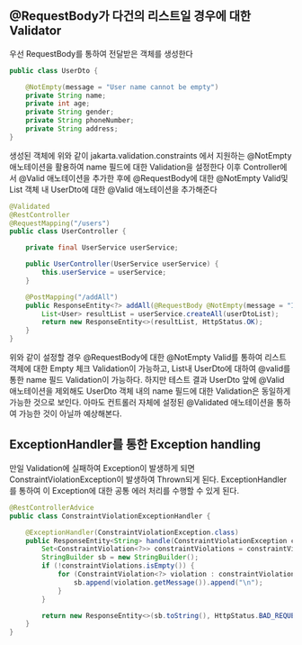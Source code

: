 ## @RequestBody가 다건의 리스트일 경우에 대한 Validator
우선 RequestBody를 통하여 전달받은 객체를 생성한다

```java
public class UserDto {

    @NotEmpty(message = "User name cannot be empty")
    private String name;
    private int age;
    private String gender;
    private String phoneNumber;
    private String address;
}
```

생성된 객체에 위와 같이 jakarta.validation.constraints 에서 지원하는 @NotEmpty 애노테이션을 활용하여 name 필드에 대한 Validation을 설정한다
이후 Controller에서 @Valid 애노테이션을 추가한 후에 @RequestBody에 대한 @NotEmpty Valid및 List 객체 내 UserDto에 대한 @Valid 애노테이션을 추가해준다

```java
@Validated
@RestController
@RequestMapping("/users")
public class UserController {

    private final UserService userService;

    public UserController(UserService userService) {
        this.userService = userService;
    }

    @PostMapping("/addAll")
    public ResponseEntity<?> addAll(@RequestBody @NotEmpty(message = "Input user cannot be empty.")List<@Valid UserDto> userDtoList) {
        List<User> resultList = userService.createAll(userDtoList);
        return new ResponseEntity<>(resultList, HttpStatus.OK);
    }
}
```
위와 같이 설정할 경우 @RequestBody에 대한 @NotEmpty Valid를 통하여 리스트 객체에 대한 Empty 체크 Validation이 가능하고, List내 UserDto에 대하여 @valid를 통한 name 필드 Validation이 가능하다. 하지만 테스트 결과 UserDto 앞에 @Valid 애노테이션을 제외해도 UserDto 객체 내의 name 필드에 대한 Validation은 동일하게 가능한 것으로 보인다. 아마도 컨트롤러 자체에 설정된 @Validated 애노테이션을 통하여 가능한 것이 아닐까 예상해본다.

## ExceptionHandler를 통한 Exception handling
만일 Validation에 실패하여 Exception이 발생하게 되면 ConstraintViolationException이 발생하여 Thrown되게 된다. ExceptionHandler를 통하여 이 Exception에 대한 공통 에러 처리를 수행할 수 있게 된다.
```java
@RestControllerAdvice
public class ConstraintViolationExceptionHandler {

    @ExceptionHandler(ConstraintViolationException.class)
    public ResponseEntity<String> handle(ConstraintViolationException constraintViolationException) {
        Set<ConstraintViolation<?>> constraintViolations = constraintViolationException.getConstraintViolations();
        StringBuilder sb = new StringBuilder();
        if (!constraintViolations.isEmpty()) {
            for (ConstraintViolation<?> violation : constraintViolations) {
                sb.append(violation.getMessage()).append("\n");
            }
        }

        return new ResponseEntity<>(sb.toString(), HttpStatus.BAD_REQUEST);
    }
}
```